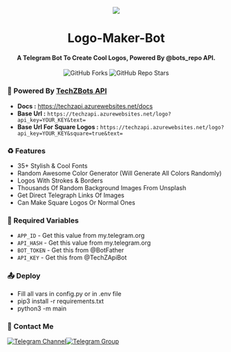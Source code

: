 <p align="center"><a href="https://graph.org/file/d9a59b100819654bb5a65.jpg"><img src="thumb.jpg"></a></p> 

<h1 align="center"><b>Logo-Maker-Bot</b></h1>
<h4 align="center"><b>A Telegram Bot To Create Cool Logos, Powered By @bots_repo API.</b></h4>

<p align="center" > <img alt="GitHub Forks" src="https://img.shields.io/github/forks/TechShreyash/TechZ-Logo-Maker-Bot?label=%F0%9F%8D%B4Forks&logoColor=blue&style=social"> <img alt="GitHub Repo Stars" src="https://img.shields.io/github/stars/TechShreyash/TechZ-Logo-Maker-Bot?label=%E2%AD%90%EF%B8%8FStars&logoColor=blue&style=social"> </p>

### 📘 Powered By <a href="https://techzapi.azurewebsites.net/">TechZBots API</a>
* **Docs :** https://techzapi.azurewebsites.net/docs
* **Base Url :** `https://techzapi.azurewebsites.net/logo?api_key=YOUR_KEY&text=`
* **Base Url For Square Logos :** `https://techzapi.azurewebsites.net/logo?api_key=YOUR_KEY&square=true&text=`

### ♻️ Features
* 35+ Stylish & Cool Fonts
* Random Awesome Color Generator (Will Generate All Colors Randomly)
* Logos With Strokes & Borders
* Thousands Of Random Background Images From Unsplash
* Get Direct Telegraph Links Of Images
* Can Make Square Logos Or Normal Ones

### 🧲 Required Variables

* `APP_ID` - Get this value from my.telegram.org
* `API_HASH` - Get this value from my.telegram.org
* `BOT_TOKEN` - Get this from @BotFather
* `API_KEY` - Get this from @TechZApiBot

### 📤 Deploy
- Fill all vars in config.py or in .env file
- pip3 install -r requirements.txt
- python3 -m main

### 👤 Contact Me
[![Telegram Channel](https://img.shields.io/static/v1?label=Join&message=Telegram%20Channel&color=blueviolet&style=for-the-badge&logo=telegram&logoColor=violet)](https://telegram.me/bots_repo)[![Telegram Group](https://img.shields.io/static/v1?label=Join&message=Telegram%20Group&color=blueviolet&style=for-the-badge&logo=telegram&logoColor=violet)](https://https://t.me/+ccx-5xVHyro3ZjNl)
